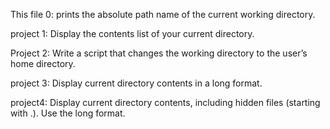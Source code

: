 This file 0:
prints the absolute path name of the current working directory.

project 1:
Display the contents list of your current directory.

Project 2:
Write a script that changes the working directory to the user’s home directory.

project 3:
Display current directory contents in a long format.

project4:
Display current directory contents, including hidden files (starting with .). Use the long format.

